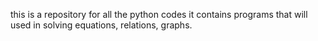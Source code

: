 this is a repository for all the python codes
it contains programs that will used in solving
equations, relations, graphs.
